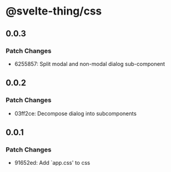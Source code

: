 # @svelte-thing/css

## 0.0.3

### Patch Changes

-   6255857: Split modal and non-modal dialog sub-component

## 0.0.2

### Patch Changes

-   03ff2ce: Decompose dialog into subcomponents

## 0.0.1

### Patch Changes

-   91652ed: Add `app.css' to css
